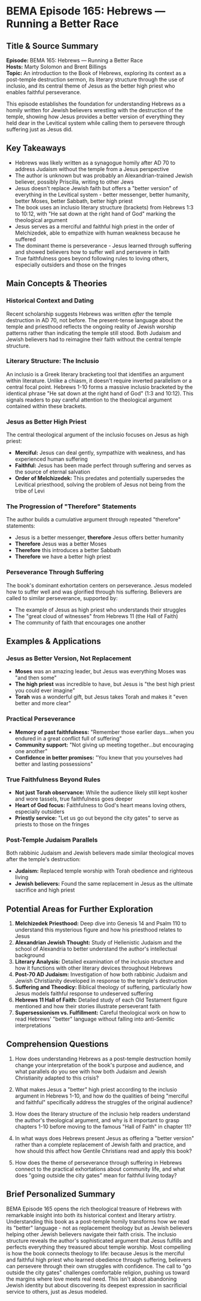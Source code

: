 # BEMA Episode 165: Hebrews — Running a Better Race

## Title & Source Summary

**Episode:** BEMA 165: Hebrews — Running a Better Race  
**Hosts:** Marty Solomon and Brent Billings  
**Topic:** An introduction to the Book of Hebrews, exploring its context as a post-temple destruction sermon, its literary structure through the use of inclusio, and its central theme of Jesus as the better high priest who enables faithful perseverance.

This episode establishes the foundation for understanding Hebrews as a homily written for Jewish believers wrestling with the destruction of the temple, showing how Jesus provides a better version of everything they held dear in the Levitical system while calling them to persevere through suffering just as Jesus did.

## Key Takeaways

- Hebrews was likely written as a synagogue homily after AD 70 to address Judaism without the temple from a Jesus perspective
- The author is unknown but was probably an Alexandrian-trained Jewish believer, possibly Priscilla, writing to other Jews
- Jesus doesn't replace Jewish faith but offers a "better version" of everything in the Levitical system - better messenger, better humanity, better Moses, better Sabbath, better high priest
- The book uses an inclusio literary structure (brackets) from Hebrews 1:3 to 10:12, with "He sat down at the right hand of God" marking the theological argument
- Jesus serves as a merciful and faithful high priest in the order of Melchizedek, able to empathize with human weakness because he suffered
- The dominant theme is perseverance - Jesus learned through suffering and showed believers how to suffer well and persevere in faith
- True faithfulness goes beyond following rules to loving others, especially outsiders and those on the fringes

## Main Concepts & Theories

### Historical Context and Dating

Recent scholarship suggests Hebrews was written *after* the temple destruction in AD 70, not before. The present-tense language about the temple and priesthood reflects the ongoing reality of Jewish worship patterns rather than indicating the temple still stood. Both Judaism and Jewish believers had to reimagine their faith without the central temple structure.

### Literary Structure: The Inclusio

An inclusio is a Greek literary bracketing tool that identifies an argument within literature. Unlike a chiasm, it doesn't require inverted parallelism or a central focal point. Hebrews 1-10 forms a massive inclusio bracketed by the identical phrase "He sat down at the right hand of God" (1:3 and 10:12). This signals readers to pay careful attention to the theological argument contained within these brackets.

### Jesus as Better High Priest

The central theological argument of the inclusio focuses on Jesus as high priest:

- **Merciful:** Jesus can deal gently, sympathize with weakness, and has experienced human suffering
- **Faithful:** Jesus has been made perfect through suffering and serves as the source of eternal salvation
- **Order of Melchizedek:** This predates and potentially supersedes the Levitical priesthood, solving the problem of Jesus not being from the tribe of Levi

### The Progression of "Therefore" Statements

The author builds a cumulative argument through repeated "therefore" statements:

- Jesus is a better messenger, **therefore** Jesus offers better humanity
- **Therefore** Jesus was a better Moses
- **Therefore** this introduces a better Sabbath  
- **Therefore** we have a better high priest

### Perseverance Through Suffering

The book's dominant exhortation centers on perseverance. Jesus modeled how to suffer well and was glorified through his suffering. Believers are called to similar perseverance, supported by:

- The example of Jesus as high priest who understands their struggles
- The "great cloud of witnesses" from Hebrews 11 (the Hall of Faith)
- The community of faith that encourages one another

## Examples & Applications

### Jesus as Better Version, Not Replacement

- **Moses** was an amazing leader, but Jesus was everything Moses was "and then some"
- **The high priest** was incredible to have, but Jesus is "the best high priest you could ever imagine"
- **Torah** was a wonderful gift, but Jesus takes Torah and makes it "even better and more clear"

### Practical Perseverance

- **Memory of past faithfulness:** "Remember those earlier days...when you endured in a great conflict full of suffering"
- **Community support:** "Not giving up meeting together...but encouraging one another"
- **Confidence in better promises:** "You knew that you yourselves had better and lasting possessions"

### True Faithfulness Beyond Rules

- **Not just Torah observance:** While the audience likely still kept kosher and wore tassels, true faithfulness goes deeper
- **Heart of God focus:** Faithfulness to God's heart means loving others, especially outsiders
- **Priestly service:** "Let us go out beyond the city gates" to serve as priests to those on the fringes

### Post-Temple Judaism Parallels

Both rabbinic Judaism and Jewish believers made similar theological moves after the temple's destruction:

- **Judaism:** Replaced temple worship with Torah obedience and righteous living
- **Jewish believers:** Found the same replacement in Jesus as the ultimate sacrifice and high priest

## Potential Areas for Further Exploration

1. **Melchizedek Priesthood:** Deep dive into Genesis 14 and Psalm 110 to understand this mysterious figure and how his priesthood relates to Jesus
2. **Alexandrian Jewish Thought:** Study of Hellenistic Judaism and the school of Alexandria to better understand the author's intellectual background  
3. **Literary Analysis:** Detailed examination of the inclusio structure and how it functions with other literary devices throughout Hebrews
4. **Post-70 AD Judaism:** Investigation of how both rabbinic Judaism and Jewish Christianity developed in response to the temple's destruction
5. **Suffering and Theodicy:** Biblical theology of suffering, particularly how Jesus models faithful response to undeserved suffering
6. **Hebrews 11 Hall of Faith:** Detailed study of each Old Testament figure mentioned and how their stories illustrate perseverant faith
7. **Supersessionism vs. Fulfillment:** Careful theological work on how to read Hebrews' "better" language without falling into anti-Semitic interpretations

## Comprehension Questions

1. How does understanding Hebrews as a post-temple destruction homily change your interpretation of the book's purpose and audience, and what parallels do you see with how both Judaism and Jewish Christianity adapted to this crisis?

2. What makes Jesus a "better" high priest according to the inclusio argument in Hebrews 1-10, and how do the qualities of being "merciful and faithful" specifically address the struggles of the original audience?

3. How does the literary structure of the inclusio help readers understand the author's theological argument, and why is it important to grasp chapters 1-10 before moving to the famous "Hall of Faith" in chapter 11?

4. In what ways does Hebrews present Jesus as offering a "better version" rather than a complete replacement of Jewish faith and practice, and how should this affect how Gentile Christians read and apply this book?

5. How does the theme of perseverance through suffering in Hebrews connect to the practical exhortations about community life, and what does "going outside the city gates" mean for faithful living today?

## Brief Personalized Summary

BEMA Episode 165 opens the rich theological treasure of Hebrews with remarkable insight into both its historical context and literary artistry. Understanding this book as a post-temple homily transforms how we read its "better" language - not as replacement theology but as Jewish believers helping other Jewish believers navigate their faith crisis. The inclusio structure reveals the author's sophisticated argument that Jesus fulfills and perfects everything they treasured about temple worship. Most compelling is how the book connects theology to life: because Jesus is the merciful and faithful high priest who learned obedience through suffering, believers can persevere through their own struggles with confidence. The call to "go outside the city gates" challenges comfortable religion, pushing us toward the margins where love meets real need. This isn't about abandoning Jewish identity but about discovering its deepest expression in sacrificial service to others, just as Jesus modeled.

